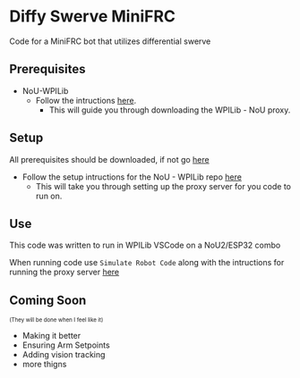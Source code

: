 # Diffy Swerve MiniFRC
Code for a MiniFRC bot that utilizes differential swerve
## Prerequisites
- NoU-WPILib 
  - Follow the intructions [here](https://github.com/furseiry/NoU-WPILib).
      - This will guide you through downloading the WPILib - NoU proxy.
## Setup
All prerequisites should be downloaded, if not go [here](https://github.com/ethanprivette/DIFFYV2/new/master?readme=1#prerequisites)
- Follow the setup intructions for the NoU - WPILib repo [here](https://github.com/furseiry/NoU-WPILib#setup)
  - This will take you through setting up the proxy server for you code to run on.
## Use
This code was written to run in WPILib VSCode on a NoU2/ESP32 combo

When running code use ``` Simulate Robot Code ``` along with the intructions for running the proxy server [here](https://github.com/furseiry/NoU-WPILib#use)
## Coming Soon
<sup><sup>(They will be done when I feel like it)
- Making it better
- Ensuring Arm Setpoints
- Adding vision tracking
- more thigns
